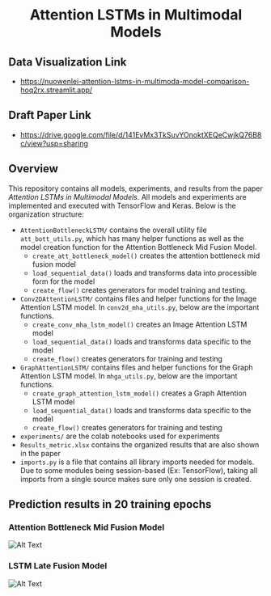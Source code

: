 # <center>Attention LSTMs in Multimodal Models</center>

## Data Visualization Link
* https://nuowenlei-attention-lstms-in-multimoda-model-comparison-hoq2rx.streamlit.app/

## Draft Paper Link
* https://drive.google.com/file/d/141EvMx3TkSuvYOnoktXEQeCwjkQ76B8c/view?usp=sharing

## Overview

This repository contains all models, experiments, and results from the paper _Attention LSTMs in Multimodal Models_. All models and experiments are implemented and executed with TensorFlow and Keras. Below is the organization structure:

- `AttentionBottleneckLSTM/` contains the overall utility file `att_bott_utils.py`, which has many helper functions as well as the model creation function for the Attention Bottleneck Mid Fusion Model.
	- `create_att_bottleneck_model()` creates the attention bottleneck mid fusion model
	- `load_sequential_data()` loads and transforms data into processible form for the model
	- `create_flow()` creates generators for model training and testing.
- `Conv2DAttentionLSTM/` contains files and helper functions for the Image Attention LSTM model. In `conv2d_mha_utils.py`, below are the important functions.
	- `create_conv_mha_lstm_model()` creates an Image Attention LSTM model
	- `load_sequential_data()` loads and transforms data specific to the model
	- `create_flow()` creates generators for training and testing
- `GraphAttentionLSTM/` contains files and helper functions for the Graph Attention LSTM model. In `mhga_utils.py`, below are the important functions.
	- `create_graph_attention_lstm_model()` creates a Graph Attention LSTM model
	- `load_sequential_data()` loads and transforms data specific to the model
	- `create_flow()` creates generators for training and testing
- `experiments/` are the colab notebooks used for experiments
- `Results_metric.xlsx` contains the organized results that are also shown in the paper
- `imports.py` is a file that contains all library imports needed for models. Due to some modules being session-based (Ex: TensorFlow), taking all imports from a single source makes sure only one session is created.

## Prediction results in 20 training epochs

### Attention Bottleneck Mid Fusion Model

![Alt Text](https://github.com/NuoWenLei/Attention-LSTMs-in-Multimodal-Models/blob/main/infection_maps_true_v_pred_attention.gif)

### LSTM Late Fusion Model

![Alt Text](https://github.com/NuoWenLei/Attention-LSTMs-in-Multimodal-Models/blob/main/infection_maps_true_v_pred_lstm.gif)

